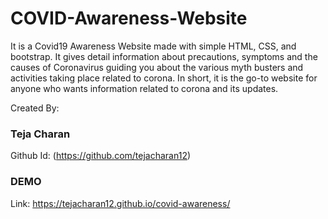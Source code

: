 # COVID-Awareness-Website
It is a Covid19 Awareness Website made with simple HTML, CSS, and bootstrap.
It gives detail information about precautions, symptoms and the causes of Coronavirus guiding you about the various myth busters 
and activities taking place related to corona.
In short, it is the go-to website for anyone who wants information related to corona and its updates.

Created By:

### Teja Charan 

Github Id: (https://github.com/tejacharan12)

### DEMO
Link: https://tejacharan12.github.io/covid-awareness/
